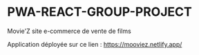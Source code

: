 # PWA-REACT-GROUP-PROJECT
Movie'Z site e-commerce de vente de films

Application déployée sur ce lien : https://mooviez.netlify.app/


